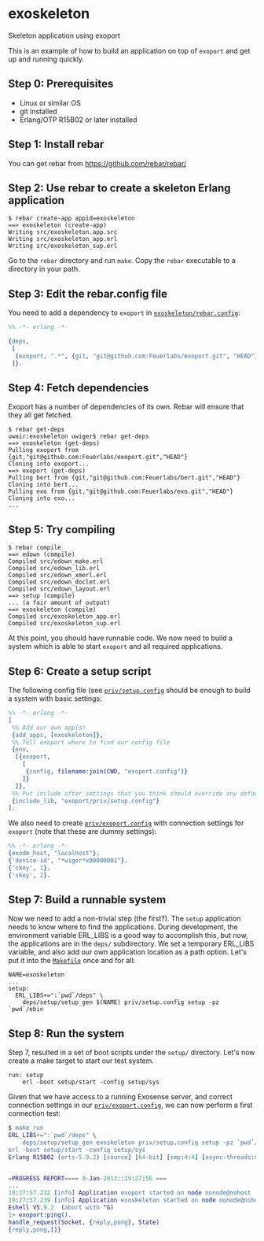 exoskeleton
===========

Skeleton application using exoport

This is an example of how to build an application on top of `exoport`
and get up and running quickly.

Step 0: Prerequisites
---------------------

* Linux or similar OS
* git installed
* Erlang/OTP R15B02 or later installed

Step 1: Install rebar
---------------------

You can get rebar from https://github.com/rebar/rebar/

Step 2: Use rebar to create a skeleton Erlang application
---------------------------------------------------------

```
$ rebar create-app appid=exoskeleton
==> exoskeleton (create-app)
Writing src/exoskeleton.app.src
Writing src/exoskeleton_app.erl
Writing src/exoskeleton_sup.erl
```

Go to the `rebar` directory and run `make`.
Copy the `rebar` executable to a directory in your path.

Step 3: Edit the rebar.config file
----------------------------------

You need to add a dependency to `exoport` in [`exoskeleton/rebar.config`](rebar.config):

``` erlang
%% -*- erlang -*-

{deps,
 [
  {exoport, ".*", {git, "git@github.com:Feuerlabs/exoport.git", "HEAD"}}
 ]}.
```

Step 4: Fetch dependencies
--------------------------

Exoport has a number of dependencies of its own. Rebar will ensure 
that they all get fetched.

```
$ rebar get-deps
uwair:exoskeleton uwiger$ rebar get-deps
==> exoskeleton (get-deps)
Pulling exoport from {git,"git@github.com:Feuerlabs/exoport.git","HEAD"}
Cloning into exoport...
==> exoport (get-deps)
Pulling bert from {git,"git@github.com:Feuerlabs/bert.git","HEAD"}
Cloning into bert...
Pulling exo from {git,"git@github.com:Feuerlabs/exo.git","HEAD"}
Cloning into exo...
...
```

Step 5: Try compiling
---------------------

```
$ rebar compile
==> edown (compile)
Compiled src/edown_make.erl
Compiled src/edown_lib.erl
Compiled src/edown_xmerl.erl
Compiled src/edown_doclet.erl
Compiled src/edown_layout.erl
==> setup (compile)
... (a fair amount of output)
==> exoskeleton (compile)
Compiled src/exoskeleton_app.erl
Compiled src/exoskeleton_sup.erl
```

At this point, you should have runnable code. We now need to build a system
which is able to start `exoport` and all required applications.

Step 6: Create a setup script
-----------------------------

The following config file (see [`priv/setup.config`](priv/setup.config)
should be enough to build a system with basic settings:

```erlang
%% -*- erlang -*-
[
 %% Add our own app(s)
 {add_apps, [exoskeleton]},
 %% Tell exoport where to find our config file
 {env,
  [{exoport,
    [
     {config, filename:join(CWD, "exoport.config")}
    ]}
  ]},
 %% Put include after settings that you think should override any defaults
 {include_lib, "exoport/priv/setup.config"}
].
```

We also need to create [`priv/exoport.config`](priv/exoport.config) with connection
settings for `exoport` (note that these are dummy settings):

```erlang
%% -*- erlang -*-
{exodm_host, "localhost"}.
{'device-id', "*wiger*x00000001"}.
{'ckey', 1}.
{'skey', 2}.
```

Step 7: Build a runnable system
-------------------------------

Now we need to add a non-trivial step (the first?).
The `setup` application needs to know where to find the applications.
During development, the environment variable ERL_LIBS is a good way
to accomplish this, but now, the applications are in the `deps/`
subdirectory. We set a temporary ERL_LIBS variable, and also add our
own application location as a path option. Let's put it into the 
[`Makefile`](Makefile) once and for all:

```make
NAME=exoskeleton
...
setup:
  ERL_LIBS+=":`pwd`/deps" \
	deps/setup/setup_gen $(NAME) priv/setup.config setup -pz `pwd`/ebin
```

Step 8: Run the system
----------------------

Step 7, resulted in a set of boot scripts under the `setup/` directory.
Let's now create a make target to start our test system.

```make
run: setup
	erl -boot setup/start -config setup/sys
```

Given that we have access to a running Exosense server, and correct
connection settings in our [`priv/exoport.config`](priv/exoport.config),
we can now perform a first connection test:

```erlang
$ make run
ERL_LIBS+=":`pwd`/deps" \
	deps/setup/setup_gen exoskeleton priv/setup.config setup -pz `pwd`/ebin
erl -boot setup/start -config setup/sys
Erlang R15B02 (erts-5.9.2) [source] [64-bit] [smp:4:4] [async-threads:0] [kernel-poll:false]


=PROGRESS REPORT==== 9-Jan-2013::19:27:56 ===
...
19:27:57.232 [info] Application exoport started on node nonode@nohost
19:27:57.239 [info] Application exoskeleton started on node nonode@nohost
Eshell V5.9.2  (abort with ^G)
1> exoport:ping().
handle_request(Socket, {reply,pong}, State)
{reply,pong,[]}
```
